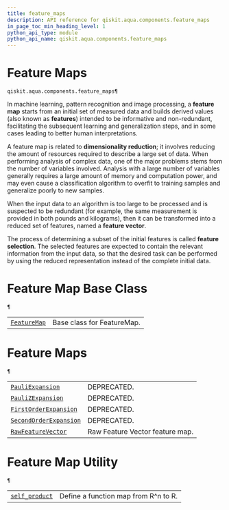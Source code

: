 ```yaml
---
title: feature_maps
description: API reference for qiskit.aqua.components.feature_maps
in_page_toc_min_heading_level: 1
python_api_type: module
python_api_name: qiskit.aqua.components.feature_maps
---
```


<span id="module-qiskit.aqua.components.feature_maps" />

<span id="qiskit-aqua-components-feature-maps" />

# Feature Maps

<span id="module-qiskit.aqua.components.feature_maps" />

`qiskit.aqua.components.feature_maps¶`

In machine learning, pattern recognition and image processing, a **feature map** starts from an initial set of measured data and builds derived values (also known as **features**) intended to be informative and non-redundant, facilitating the subsequent learning and generalization steps, and in some cases leading to better human interpretations.

A feature map is related to **dimensionality reduction**; it involves reducing the amount of resources required to describe a large set of data. When performing analysis of complex data, one of the major problems stems from the number of variables involved. Analysis with a large number of variables generally requires a large amount of memory and computation power, and may even cause a classification algorithm to overfit to training samples and generalize poorly to new samples.

When the input data to an algorithm is too large to be processed and is suspected to be redundant (for example, the same measurement is provided in both pounds and kilograms), then it can be transformed into a reduced set of features, named a **feature vector**.

The process of determining a subset of the initial features is called **feature selection**. The selected features are expected to contain the relevant information from the input data, so that the desired task can be performed by using the reduced representation instead of the complete initial data.

# Feature Map Base Class

<span id="module-qiskit.aqua.components.feature_maps" />

`¶`

|                                                                                                                 |                            |
| --------------------------------------------------------------------------------------------------------------- | -------------------------- |
| [`FeatureMap`](qiskit.aqua.components.feature_maps.FeatureMap "qiskit.aqua.components.feature_maps.FeatureMap") | Base class for FeatureMap. |

# Feature Maps

<span id="module-qiskit.aqua.components.feature_maps" />

`¶`

|                                                                                                                                               |                                 |
| --------------------------------------------------------------------------------------------------------------------------------------------- | ------------------------------- |
| [`PauliExpansion`](qiskit.aqua.components.feature_maps.PauliExpansion "qiskit.aqua.components.feature_maps.PauliExpansion")                   | DEPRECATED.                     |
| [`PauliZExpansion`](qiskit.aqua.components.feature_maps.PauliZExpansion "qiskit.aqua.components.feature_maps.PauliZExpansion")                | DEPRECATED.                     |
| [`FirstOrderExpansion`](qiskit.aqua.components.feature_maps.FirstOrderExpansion "qiskit.aqua.components.feature_maps.FirstOrderExpansion")    | DEPRECATED.                     |
| [`SecondOrderExpansion`](qiskit.aqua.components.feature_maps.SecondOrderExpansion "qiskit.aqua.components.feature_maps.SecondOrderExpansion") | DEPRECATED.                     |
| [`RawFeatureVector`](qiskit.aqua.components.feature_maps.RawFeatureVector "qiskit.aqua.components.feature_maps.RawFeatureVector")             | Raw Feature Vector feature map. |

# Feature Map Utility

<span id="module-qiskit.aqua.components.feature_maps" />

`¶`

|                                                                                                                       |                                      |
| --------------------------------------------------------------------------------------------------------------------- | ------------------------------------ |
| [`self_product`](qiskit.aqua.components.feature_maps.self_product "qiskit.aqua.components.feature_maps.self_product") | Define a function map from R^n to R. |

